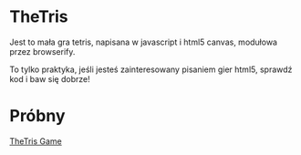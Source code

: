 # TheTris

Jest to mała gra tetris, napisana w javascript i html5 canvas, modułowa przez browserify.

To tylko praktyka, jeśli jesteś zainteresowany pisaniem gier html5, sprawdź kod i baw się dobrze!


# Próbny

[TheTris Game](http://janko320000.github.io/TheTris/)
